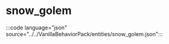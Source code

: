 # snow_golem

:::code language="json" source="../../VanillaBehaviorPack/entities/snow_golem.json":::